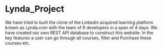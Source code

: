 # Lynda_Project
We have tried to built the clone of the Linkedin acquired learning platform known as Lynda.com with the team of 6 developers in a span of 4 days. We have created our own REST API database to construct this website. In the key features a user can go through all courses, filter and Purchase these courses etc.
